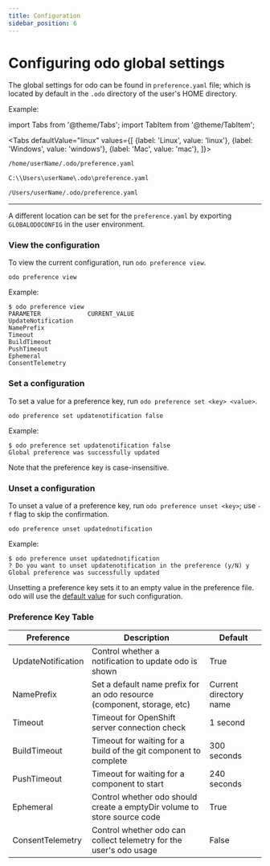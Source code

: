 ```yaml
---
title: Configuration
sidebar_position: 6
---
```

# Configuring odo global settings

The global settings for odo can be found in `preference.yaml` file; which is located by default in the `.odo` directory of the user's HOME directory.

Example:

import Tabs from '@theme/Tabs';
import TabItem from '@theme/TabItem';

<Tabs
defaultValue="linux"
values={[
{label: 'Linux', value: 'linux'},
{label: 'Windows', value: 'windows'},
{label: 'Mac', value: 'mac'},
]}>

<TabItem value="linux">

```sh
/home/userName/.odo/preference.yaml
```

</TabItem>

<TabItem value="windows">

```sh
C:\\Users\userName\.odo\preference.yaml
```

</TabItem>

<TabItem value="mac">

```sh
/Users/userName/.odo/preference.yaml
```

</TabItem>

</Tabs>

---
A  different location can be set for the `preference.yaml` by exporting `GLOBALODOCONFIG` in the user environment.

### View the configuration
To view the current configuration, run `odo preference view`.

```shell
odo preference view
```
Example:
```shell
$ odo preference view
PARAMETER             CURRENT_VALUE
UpdateNotification
NamePrefix
Timeout
BuildTimeout
PushTimeout
Ephemeral
ConsentTelemetry
```
### Set a configuration
To set a value for a preference key, run `odo preference set <key> <value>`.
```shell
odo preference set updatenotification false
```
Example:
```shell
$ odo preference set updatenotification false
Global preference was successfully updated
```
Note that the preference key is case-insensitive.

### Unset a configuration
To unset a value of a preference key, run `odo preference unset <key>`; use `-f` flag to skip the confirmation.
```shell
odo preference unset updatednotification
```
Example:
```shell
$ odo preference unset updatednotification
? Do you want to unset updatenotification in the preference (y/N) y
Global preference was successfully updated
```

Unsetting a preference key sets it to an empty value in the preference file. odo will use the [default value](./configure#preference-key-table) for such configuration.

### Preference Key Table

| Preference            | Description                                                               | Default                   |
| --------------------- | ------------------------------------------------------------------------- | ------------------------- |
| UpdateNotification    | Control whether a notification to update odo is shown                     | True                      |
| NamePrefix            | Set a default name prefix for an odo resource (component, storage, etc)   | Current directory name    |
| Timeout               | Timeout for OpenShift server connection check                             | 1 second                  |
| BuildTimeout          | Timeout for waiting for a build of the git component to complete          | 300 seconds               |
| PushTimeout           | Timeout for waiting for a component to start                              | 240 seconds               |
| Ephemeral             | Control whether odo should create a emptyDir volume to store source code  | True                      |
| ConsentTelemetry      | Control whether odo can collect telemetry for the user's odo usage        | False                     |
